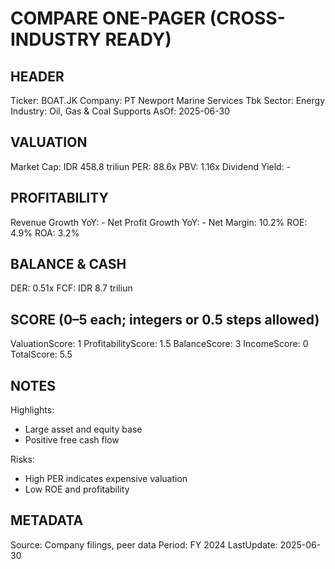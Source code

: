 # COMPARE ONE-PAGER (CROSS-INDUSTRY READY)

## HEADER
Ticker: BOAT.JK
Company: PT Newport Marine Services Tbk
Sector: Energy
Industry: Oil, Gas & Coal Supports
AsOf: 2025-06-30

## VALUATION
Market Cap: IDR 458.8 triliun
PER: 88.6x
PBV: 1.16x
Dividend Yield: -

## PROFITABILITY
Revenue Growth YoY: -
Net Profit Growth YoY: -
Net Margin: 10.2%
ROE: 4.9%
ROA: 3.2%

## BALANCE & CASH
DER: 0.51x
FCF: IDR 8.7 triliun

## SCORE (0–5 each; integers or 0.5 steps allowed)
ValuationScore: 1
ProfitabilityScore: 1.5
BalanceScore: 3
IncomeScore: 0
TotalScore: 5.5

## NOTES
Highlights:
- Large asset and equity base
- Positive free cash flow

Risks:
- High PER indicates expensive valuation
- Low ROE and profitability

## METADATA
Source: Company filings, peer data
Period: FY 2024
LastUpdate: 2025-06-30